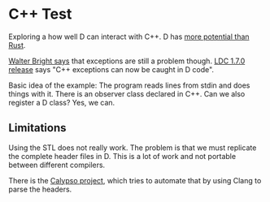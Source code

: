 # C++ Test

Exploring a how well D can interact with C++.
D has [more potential than Rust](https://internals.rust-lang.org/t/interfacing-d-to-legacy-c-code-a-summary-of-a-competing-languages-capabilities/1406).

[Walter Bright says](http://www.walterbright.com/cppint.pdf)
that exceptions are still a problem though.
[LDC 1.7.0 release](https://github.com/ldc-developers/ldc/releases)
says "C++ exceptions can now be caught in D code".

Basic idea of the example:
The program reads lines from stdin and does things with it.
There is an observer class declared in C++.
Can we also register a D class?
Yes, we can.

## Limitations

Using the STL does not really work.
The problem is that we must replicate the complete header files in D.
This is a lot of work and not portable between different compilers.

There is the [Calypso project](https://github.com/Syniurge/Calypso),
which tries to automate that by using Clang to parse the headers.
